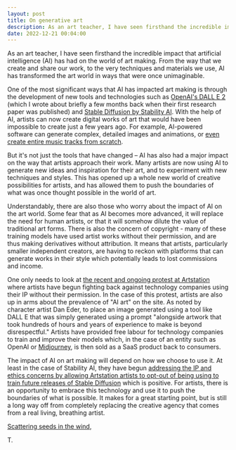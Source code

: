 ```yaml
---
layout: post
title: On generative art
description: As an art teacher, I have seen firsthand the incredible impact that artificial intelligence (AI) has had on the world of art making
date: 2022-12-21 00:04:00
---
```

As an art teacher, I have seen firsthand the incredible impact that artificial intelligence (AI) has had on the world of art making. From the way that we create and share our work, to the very techniques and materials we use, AI has transformed the art world in ways that were once unimaginable.

<!--more-->

One of the most significant ways that AI has impacted art making is through the development of new tools and technologies such as [OpenAI's DALL E 2](https://openai.com/dall-e-2/) (which I wrote about briefly a few months back when their first research paper was published) and [Stable Diffusion by Stability AI](https://stability.ai/blog/stable-diffusion-public-release). With the help of AI, artists can now create digital works of art that would have been impossible to create just a few years ago. For example, AI-powered software can generate complex, detailed images and animations, or [even create entire music tracks from scratch](https://huggingface.co/spaces/OneAfterlife/MubertTTM).

But it's not just the tools that have changed – AI has also had a major impact on the way that artists approach their work. Many artists are now using AI to generate new ideas and inspiration for their art, and to experiment with new techniques and styles. This has opened up a whole new world of creative possibilities for artists, and has allowed them to push the boundaries of what was once thought possible in the world of art.

Understandably, there are also those who worry about the impact of AI on the art world. Some fear that as AI becomes more advanced, it will replace the need for human artists, or that it will somehow dilute the value of traditional art forms. There is also the concern of copyright - many of these training models have used artist works without their permission, and are thus making derivatives without attribution. It means that artists, particularly smaller independent creators, are having to reckon with platforms that can generate works in their style which potentially leads to lost commissions and income. 

One only needs to look at [the recent and ongoing protest at Artstation](https://arstechnica.com/information-technology/2022/12/artstation-artists-stage-mass-protest-against-ai-generated-artwork/) where artists have begun fighting back against technology companies using their IP without their permission. In the case of this protest, artists are also up in arms about the prevalence of "AI art" on the site. As noted by character artist Dan Eder, to place an image generated using a tool like DALL E that was simply generated using a prompt "alongside artwork that took hundreds of hours and years of experience to make is beyond disrespectful." Artists have provided free labour for technology companies to train and improve their models which, in the case of an entity such as OpenAI or [Midjourney](https://en.wikipedia.org/wiki/Midjourney), is then sold as a SaaS product back to consumers. 

The impact of AI on art making will depend on how we choose to use it. At least in the case of Stability AI, they have begun [addressing the IP and ethics concerns by allowing Artstation artists to opt-out of being using to train future releases of Stable Diffusion](https://arstechnica.com/information-technology/2022/12/stability-ai-plans-to-let-artists-opt-out-of-stable-diffusion-3-image-training/) which is positive. For artists, there is an opportunity to embrace this technology and use it to push the boundaries of what is possible. It makes for a great starting point, but is still a long way off from completely replacing the creative agency that comes from a real living, breathing artist.

[Scattering seeds in the wind](https://www.are.na/block/18435821),

T.